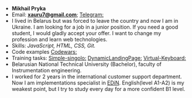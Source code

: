 * **Mikhail Pryka**
* Email: **xauru7@gmail.com**; [Telegram:](https://t.me/MrZlydzen)
* I lived in Belarus but was forced to leave the country and now I am in Ukraine. I am looking for a job in a junior position. If you need a good student, I would gladly accept your offer. I want to change my profession and learn web technologies. 
* Skills: *JavaScript, HTML, CSS, Git.* 
* Code examples [Codewars:](https://www.codewars.com/users/MichaelPika)
* Training tasks: [Simple-singolo:](https://github.com/MichaelPika/Simple-singolo) [DynamicLandingPage:](https://github.com/MichaelPika/DynamicLandingPage) [Virtual-Keyboard:](https://github.com/MichaelPika/Virtual-Keyboard)
*  Belarusian National Technical University (Bachelor), faculty of Instrumentation engineering.
*  I worked for 2 years in the international customer support department. Now I am implementations specialist in [EDiN](https://edn.by). English(level A1-A2) is my weakest point, but I try to study every day for a more confident B1 level.